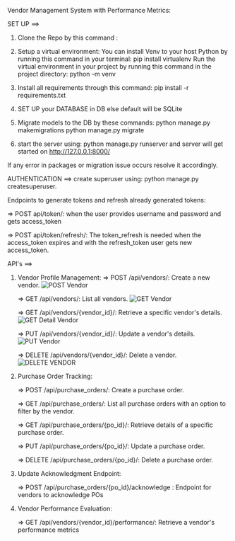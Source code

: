 Vendor Management System with Performance Metrics:

SET UP ==>
1. Clone the Repo by this command : 
2. Setup a virtual environment:
   You can install Venv to your host Python by running this command in your terminal:
     pip install virtualenv
   Run the virtual environment in your project by running this command in the project directory:
     python<version> -m venv <virtual-environment-name>

3. Install all requirements through this command: pip install -r requirements.txt
4. SET UP your DATABASE in DB else default will be SQLite
5. Migrate models to the DB by these commands:
     python manage.py makemigrations
     python manage.py migrate
6. start the server using: python manage.py runserver and server will get started on http://127.0.0.1:8000/

If any error in packages or migration issue occurs resolve it accordingly.


AUTHENTICATION ==>
create superuser using: python manage.py createsuperuser.

  Endpoints to generate tokens and refresh already generated tokens:
  
  => POST api/token/: when the user provides username and password and gets access_token
  
  => POST api/token/refresh/: The token_refresh is needed when the access_token expires and with the refresh_token user gets new access_token.
  

API's ==>
1. Vendor Profile Management: 
    => POST /api/vendors/: Create a new vendor.  ![POST Vendor](https://github.com/jhanaveenk/VMS/assets/71990959/232484a5-3be2-4704-ba40-2d646ad7bdfc)

    => GET /api/vendors/: List all vendors.  ![GET Vendor](https://github.com/jhanaveenk/VMS/assets/71990959/c06ec76a-5ec8-418a-95ef-f356aa365389)

    => GET /api/vendors/{vendor_id}/: Retrieve a specific vendor's details. ![GET Detail Vendor](https://github.com/jhanaveenk/VMS/assets/71990959/4407fd57-146a-416a-8310-d38cfec47f73)

    => PUT /api/vendors/{vendor_id}/: Update a vendor's details. ![PUT Vendor](https://github.com/jhanaveenk/VMS/assets/71990959/b96b655a-c548-4271-b6a3-fee82f35bdfb)

    => DELETE /api/vendors/{vendor_id}/: Delete a vendor. ![DELETE VENDOR](https://github.com/jhanaveenk/VMS/assets/71990959/5446edff-1e36-4d2d-83cc-ae1cccad8490)


3. Purchase Order Tracking:
   
    => POST /api/purchase_orders/: Create a purchase order.
   
    => GET /api/purchase_orders/: List all purchase orders with an option to filter by the vendor.
   
    => GET /api/purchase_orders/{po_id}/: Retrieve details of a specific purchase order.
   
    => PUT /api/purchase_orders/{po_id}/: Update a purchase order.
   
    => DELETE /api/purchase_orders/{po_id}/: Delete a purchase order.

5. Update Acknowledgment Endpoint:
   
    => POST /api/purchase_orders/{po_id}/acknowledge : Endpoint for vendors to acknowledge POs

7. Vendor Performance Evaluation:
   
   => GET /api/vendors/{vendor_id}/performance/: Retrieve a vendor's performance metrics
